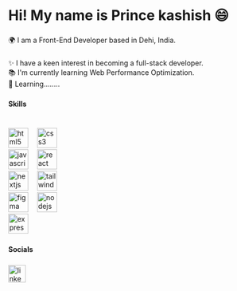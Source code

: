 <h1 align="left">Hi! My name is Prince kashish 😄</h1>

###

<p align="left">🌍  I am a Front-End Developer based in Dehi, India.</p>

###

<p align="left">✨ I have a keen interest in becoming a full-stack developer.<br>📚 I'm currently learning Web Performance Optimization.<br>🎯 Learning........</p>

###

<h4 align="left">Skills</h4>

###

<br clear="both">

<div align="left" style="flex">
  <div>
  <img src="https://skillicons.dev/icons?i=html" height="40" alt="html5 logo"  />
  <img width="10" />
  <img src="https://skillicons.dev/icons?i=css" height="40" alt="css3 logo"  />
  <img width="10" />
  </div>
  
  <div>
  <img src="https://skillicons.dev/icons?i=js" height="40" alt="javascript logo"  />
  <img width="10" />
  <img src="https://skillicons.dev/icons?i=react" height="40" alt="react logo"  />
  <img width="10" />
  </div>
  
  <div>
  <img src="https://skillicons.dev/icons?i=nextjs" height="40" alt="nextjs logo"  />
  <img width="10" />
  <img src="https://skillicons.dev/icons?i=tailwind" height="40" alt="tailwindcss logo"  />
  <img width="10" />
  </div>
  
  <div>
  <img src="https://skillicons.dev/icons?i=figma" height="40" alt="figma logo"  />
  <img width="10" />
  <img src="https://skillicons.dev/icons?i=nodejs" height="40" alt="nodejs logo"  />
  <img width="10" />
  </div>
  <div>
  <img src="https://skillicons.dev/icons?i=express" height="40" alt="express logo"  />
  </div>
</div>

###

<h4 align="left">Socials</h4>

###

<div align="left">
  <img src="https://img.shields.io/badge/LinkedIn-0A66C2?logo=linkedin&logoColor=white&style=for-the-badge" height="35" alt="linkedin logo"  />
</div>

###
